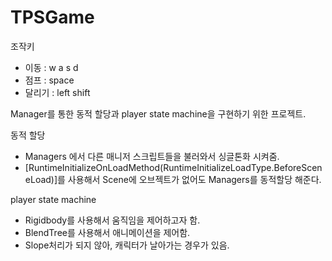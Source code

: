 # TPSGame
 
조작키
  - 이동 : w a s d
  - 점프 : space
  - 달리기 : left shift

Manager를 통한 동적 할당과 player state machine을 구현하기 위한 프로젝트.

동적 할당
   - Managers 에서 다른 매니저 스크립트들을 불러와서 싱글톤화 시켜줌.
   - [RuntimeInitializeOnLoadMethod(RuntimeInitializeLoadType.BeforeSceneLoad)]를 사용해서 Scene에 오브젝트가 없어도 Managers를 동적할당 해준다.

player state machine
   - Rigidbody를 사용해서 움직임을 제어하고자 함.
   - BlendTree를 사용해서 애니메이션을 제어함.
   - Slope처리가 되지 않아, 캐릭터가 날아가는 경우가 있음.
